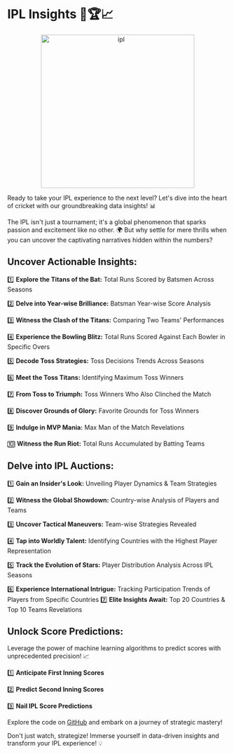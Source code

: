 # IPL Insights 🏏🏆📈

<p align="center">
  <img src="20-21-sixteen_nine.avif" width="350" title="ipl">
</p>

Ready to take your IPL experience to the next level? Let's dive into the heart of cricket with our groundbreaking data insights! 📊

The IPL isn't just a tournament; it's a global phenomenon that sparks passion and excitement like no other. 🌍 But why settle for mere thrills when you can uncover the captivating narratives hidden within the numbers? 

## Uncover Actionable Insights:
 1️⃣ **Explore the Titans of the Bat:** Total Runs Scored by Batsmen Across Seasons
 
 2️⃣ **Delve into Year-wise Brilliance:** Batsman Year-wise Score Analysis

3️⃣ **Witness the Clash of the Titans:** Comparing Two Teams' Performances

4️⃣ **Experience the Bowling Blitz:** Total Runs Scored Against Each Bowler in Specific Overs

5️⃣ **Decode Toss Strategies:** Toss Decisions Trends Across Seasons

6️⃣ **Meet the Toss Titans:** Identifying Maximum Toss Winners

7️⃣ **From Toss to Triumph:** Toss Winners Who Also Clinched the Match

8️⃣ **Discover Grounds of Glory:** Favorite Grounds for Toss Winners

9️⃣ **Indulge in MVP Mania:** Max Man of the Match Revelations

🔟 **Witness the Run Riot:** Total Runs Accumulated by Batting Teams

## Delve into IPL Auctions:

1️⃣ **Gain an Insider's Look:** Unveiling Player Dynamics & Team Strategies

2️⃣ **Witness the Global Showdown:** Country-wise Analysis of Players and Teams

3️⃣ **Uncover Tactical Maneuvers:** Team-wise Strategies Revealed

4️⃣ **Tap into Worldly Talent:** Identifying Countries with the Highest Player Representation

5️⃣ **Track the Evolution of Stars:** Player Distribution Analysis Across IPL Seasons

6️⃣ **Experience International Intrigue:** Tracking Participation Trends of Players from Specific Countries
7️⃣ **Elite Insights Await:** Top 20 Countries & Top 10 Teams Revelations

## Unlock Score Predictions:

Leverage the power of machine learning algorithms to predict scores with unprecedented precision! 📈

1️⃣ **Anticipate First Inning Scores**

2️⃣ **Predict Second Inning Scores**

3️⃣ **Nail IPL Score Predictions**

Explore the code on [GitHub](https://github.com/DeeprajVadhwane/Data-Analysis-projects/new/main/IPL_Analysis_and_Prediction) and embark on a journey of strategic mastery!

Don't just watch, strategize! Immerse yourself in data-driven insights and transform your IPL experience! 💡 


